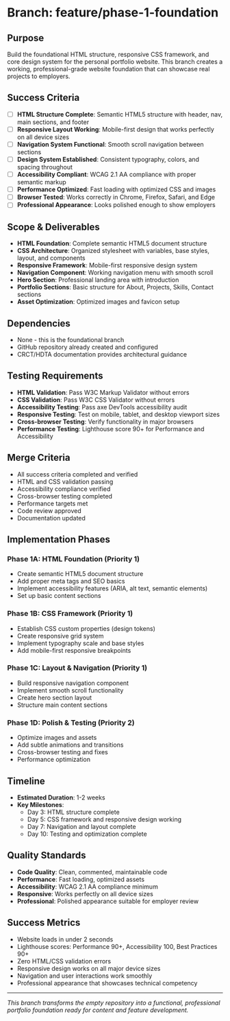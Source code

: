 # Branch: feature/phase-1-foundation

## Purpose
Build the foundational HTML structure, responsive CSS framework, and core design system for the personal portfolio website. This branch creates a working, professional-grade website foundation that can showcase real projects to employers.

## Success Criteria
- [ ] **HTML Structure Complete**: Semantic HTML5 structure with header, nav, main sections, and footer
- [ ] **Responsive Layout Working**: Mobile-first design that works perfectly on all device sizes
- [ ] **Navigation System Functional**: Smooth scroll navigation between sections
- [ ] **Design System Established**: Consistent typography, colors, and spacing throughout
- [ ] **Accessibility Compliant**: WCAG 2.1 AA compliance with proper semantic markup
- [ ] **Performance Optimized**: Fast loading with optimized CSS and images
- [ ] **Browser Tested**: Works correctly in Chrome, Firefox, Safari, and Edge
- [ ] **Professional Appearance**: Looks polished enough to show employers

## Scope & Deliverables
- **HTML Foundation**: Complete semantic HTML5 document structure
- **CSS Architecture**: Organized stylesheet with variables, base styles, layout, and components
- **Responsive Framework**: Mobile-first responsive design system
- **Navigation Component**: Working navigation menu with smooth scroll
- **Hero Section**: Professional landing area with introduction
- **Portfolio Sections**: Basic structure for About, Projects, Skills, Contact sections
- **Asset Optimization**: Optimized images and favicon setup

## Dependencies
- None - this is the foundational branch
- GitHub repository already created and configured
- CRCT/HDTA documentation provides architectural guidance

## Testing Requirements
- **HTML Validation**: Pass W3C Markup Validator without errors
- **CSS Validation**: Pass W3C CSS Validator without errors
- **Accessibility Testing**: Pass axe DevTools accessibility audit
- **Responsive Testing**: Test on mobile, tablet, and desktop viewport sizes
- **Cross-browser Testing**: Verify functionality in major browsers
- **Performance Testing**: Lighthouse score 90+ for Performance and Accessibility

## Merge Criteria
- All success criteria completed and verified
- HTML and CSS validation passing
- Accessibility compliance verified
- Cross-browser testing completed
- Performance targets met
- Code review approved
- Documentation updated

## Implementation Phases

### Phase 1A: HTML Foundation (Priority 1)
- Create semantic HTML5 document structure
- Add proper meta tags and SEO basics
- Implement accessibility features (ARIA, alt text, semantic elements)
- Set up basic content sections

### Phase 1B: CSS Framework (Priority 1) 
- Establish CSS custom properties (design tokens)
- Create responsive grid system
- Implement typography scale and base styles
- Add mobile-first responsive breakpoints

### Phase 1C: Layout & Navigation (Priority 1)
- Build responsive navigation component
- Implement smooth scroll functionality
- Create hero section layout
- Structure main content sections

### Phase 1D: Polish & Testing (Priority 2)
- Optimize images and assets
- Add subtle animations and transitions
- Cross-browser testing and fixes
- Performance optimization

## Timeline
- **Estimated Duration**: 1-2 weeks
- **Key Milestones**:
  - Day 3: HTML structure complete
  - Day 5: CSS framework and responsive design working
  - Day 7: Navigation and layout complete
  - Day 10: Testing and optimization complete

## Quality Standards
- **Code Quality**: Clean, commented, maintainable code
- **Performance**: Fast loading, optimized assets
- **Accessibility**: WCAG 2.1 AA compliance minimum
- **Responsive**: Works perfectly on all device sizes
- **Professional**: Polished appearance suitable for employer review

## Success Metrics
- Website loads in under 2 seconds
- Lighthouse scores: Performance 90+, Accessibility 100, Best Practices 90+
- Zero HTML/CSS validation errors
- Responsive design works on all major device sizes
- Navigation and user interactions work smoothly
- Professional appearance that showcases technical competency

---

*This branch transforms the empty repository into a functional, professional portfolio foundation ready for content and feature development.*